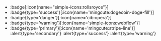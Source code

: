 - :badge[:icon{name="simple-icons:rollsroyce"}] 
- :badge{type='success'}[:icon{name='mingcute:dogecoin-doge-fill'}] 
- :badge{type='danger'}[:icon{name='cib:opera'}] 
- :badge{type='warning'}[:icon{name='simple-icons:webflow'}] 
- :badge{type='primary'}[:icon{name='mingcute:stripe-line'}] 
:alert{type='secondary'}
:alert{type='success'}
:alert{type='warning'}